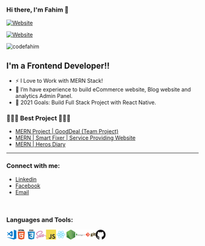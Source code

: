 ### Hi there, I'm Fahim 👋

[![Website](https://img.shields.io/website?label=Website&style=for-the-badge&url=https%3A%2F%2Ffahimabdullah.com)](http://fahhimabdullah.web.app)

[![Website](https://img.shields.io/website?label=Resume&style=for-the-badge&url=https%3A%2F%2Ffahimabdullah.com)](https://drive.google.com/file/d/1on8NkXelxzVtb5B8RDYiJSNl19GHxCb_/view?usp=sharing)

<p align="left"> <img src="https://komarev.com/ghpvc/?username=codefahim&label=Profile%20views&color=0e75b6&style=flat" alt="codefahim" /> </p>

## I'm a Frontend Developer!!

- ⚡ I Love to Work with MERN Stack!
- 🌱 I’m have experience to build eCommerce website, Blog website and analytics Admin Panel.
- 🥅 2021 Goals: Build Full Stack Project with React Native.



### 🚨🚨🚨 Best Project 🚨🚨🚨

<!-- Project :START -->
- [MERN Project | GoodDeal (Team Project)](https://github.com/codefahim/GoodDeal)
- [MERN | Smart Fixer | Service Providing Website](https://github.com/codefahim/Smart-Fixer-Client)
- [MERN | Heros Diary](https://github.com/codefahim/heros_diary_client)

<!-- Project:END -->

---

### Connect with me:

- [Linkedin](https://www.linkedin.com/in/codefahim/)
- [Facebook](https://www.facebook.com/codefahim)
- [Email](codeefahim@gmail.com)


<br />

### Languages and Tools:

<img align="left" alt="Visual Studio Code" width="26px" src="https://raw.githubusercontent.com/github/explore/80688e429a7d4ef2fca1e82350fe8e3517d3494d/topics/visual-studio-code/visual-studio-code.png" />  
<img align="left" alt="HTML5" width="26px" src="https://raw.githubusercontent.com/github/explore/80688e429a7d4ef2fca1e82350fe8e3517d3494d/topics/html/html.png" />  
<img align="left" alt="CSS3" width="26px" src="https://raw.githubusercontent.com/github/explore/80688e429a7d4ef2fca1e82350fe8e3517d3494d/topics/css/css.png" />
<img align="left" alt="Sass" width="26px" src="https://raw.githubusercontent.com/github/explore/80688e429a7d4ef2fca1e82350fe8e3517d3494d/topics/sass/sass.png" />
<img align="left" alt="JavaScript" width="26px" src="https://raw.githubusercontent.com/github/explore/80688e429a7d4ef2fca1e82350fe8e3517d3494d/topics/javascript/javascript.png" />
<img align="left" alt="React" width="26px" src="https://raw.githubusercontent.com/github/explore/80688e429a7d4ef2fca1e82350fe8e3517d3494d/topics/react/react.png" />
<img align="left" alt="Node.js" width="26px" src="https://raw.githubusercontent.com/github/explore/80688e429a7d4ef2fca1e82350fe8e3517d3494d/topics/nodejs/nodejs.png" /> 
<img align="left" alt="MongoDB" width="26px" src="https://raw.githubusercontent.com/github/explore/80688e429a7d4ef2fca1e82350fe8e3517d3494d/topics/mongodb/mongodb.png" /> 
<img align="left" alt="Git" width="26px" src="https://raw.githubusercontent.com/github/explore/80688e429a7d4ef2fca1e82350fe8e3517d3494d/topics/git/git.png" />
<img align="left" alt="GitHub" width="26px" src="https://raw.githubusercontent.com/github/explore/78df643247d429f6cc873026c0622819ad797942/topics/github/github.png" /> 


<br />
<br />






